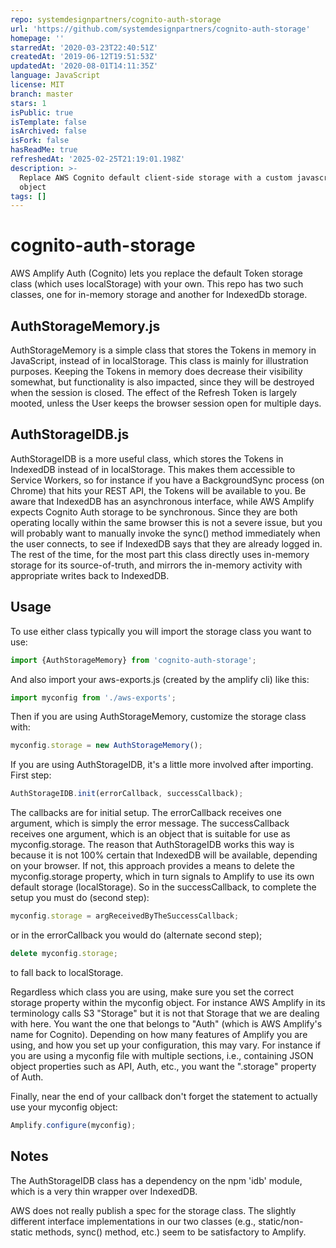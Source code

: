 ```yaml
---
repo: systemdesignpartners/cognito-auth-storage
url: 'https://github.com/systemdesignpartners/cognito-auth-storage'
homepage: ''
starredAt: '2020-03-23T22:40:51Z'
createdAt: '2019-06-12T19:51:53Z'
updatedAt: '2020-08-01T14:11:35Z'
language: JavaScript
license: MIT
branch: master
stars: 1
isPublic: true
isTemplate: false
isArchived: false
isFork: false
hasReadMe: true
refreshedAt: '2025-02-25T21:19:01.198Z'
description: >-
  Replace AWS Cognito default client-side storage with a custom javascript
  object
tags: []
---
```


# cognito-auth-storage
AWS Amplify Auth (Cognito) lets you replace the default Token storage class (which uses localStorage) with your own. This repo has two such classes, one for in-memory storage and another for IndexedDb storage.


## AuthStorageMemory.js
AuthStorageMemory is a simple class that stores the Tokens in memory in JavaScript, instead of in localStorage. This class is mainly for illustration purposes. Keeping the Tokens in memory does decrease their visibility somewhat, but functionality is also impacted, since they will be destroyed when the session is closed. The effect of the Refresh Token is largely mooted, unless the User keeps the browser session open for multiple days.

## AuthStorageIDB.js
AuthStorageIDB is a more useful class, which stores the Tokens in IndexedDB instead of in localStorage. This makes them accessible to Service Workers, so for instance if you have a BackgroundSync process (on Chrome) that hits your REST API, the Tokens will be available to you. Be aware that IndexedDB has an asynchronous interface, while AWS Amplify expects Cognito Auth storage to be synchronous. Since they are both operating locally within the same browser this is not a severe issue, but you will probably want to manually invoke the sync() method immediately when the user connects, to see if IndexedDB says that they are already logged in. The rest of the time, for the most part this class directly uses in-memory storage for its source-of-truth, and mirrors the in-memory activity with appropriate writes back to IndexedDB.


## Usage
To use either class typically you will import the storage class you want to use:
```javascript
import {AuthStorageMemory} from 'cognito-auth-storage';
```

And also import your aws-exports.js (created by the amplify cli) like this:
```javascript
import myconfig from './aws-exports';
```

Then if you are using AuthStorageMemory, customize the storage class with:
```javascript
myconfig.storage = new AuthStorageMemory();
```

If you are using AuthStorageIDB, it's a little more involved after importing. First step:
```javascript
AuthStorageIDB.init(errorCallback, successCallback);
```
The callbacks are for initial setup. The errorCallback receives one argument, which is simply the error message. The successCallback receives one argument, which is an object that is suitable for use as myconfig.storage. The reason that AuthStorageIDB works this way is because it is not 100% certain that IndexedDB will be available, depending on your browser. If not, this approach provides a means to delete the myconfig.storage property, which in turn signals to Amplify to use its own default storage (localStorage). So in the successCallback, to complete the setup you must do (second step):
```javascript
myconfig.storage = argReceivedByTheSuccessCallback;
```
or in the errorCallback you would do (alternate second step);
```javascript
delete myconfig.storage;
```
to fall back to localStorage.

Regardless which class you are using, make sure you set the correct storage property within the myconfig object. For instance AWS Amplify in its terminology calls S3 "Storage" but it is not that Storage that we are dealing with here. You want the one that belongs to "Auth" (which is AWS Amplify's name for Cognito). Depending on how many features of Amplify you are using, and how you set up your configuration, this may vary. For instance if you are using a myconfig file with multiple sections, i.e., containing JSON object properties such as API, Auth, etc., you want the ".storage" property of Auth.

Finally, near the end of your callback don't forget the statement to actually use your myconfig object:
```javascript
Amplify.configure(myconfig);
```


## Notes
The AuthStorageIDB class has a dependency on the npm 'idb' module, which is a very thin wrapper over IndexedDB.

AWS does not really publish a spec for the storage class. The slightly different interface implementations in our two classes (e.g., static/non-static methods, sync() method, etc.) seem to be satisfactory to Amplify.
